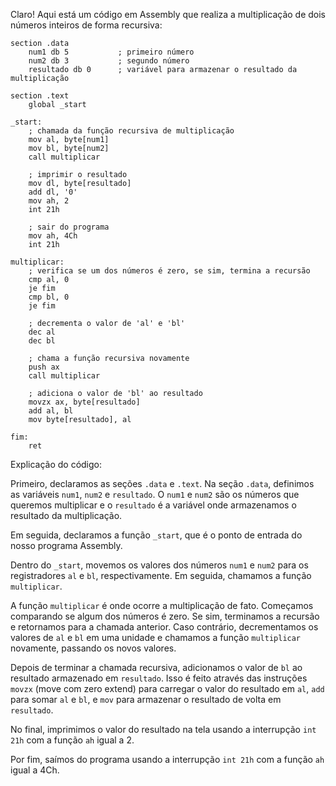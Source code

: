 Claro! Aqui está um código em Assembly que realiza a multiplicação de dois números inteiros de forma recursiva:

```
section .data
    num1 db 5           ; primeiro número
    num2 db 3           ; segundo número
    resultado db 0      ; variável para armazenar o resultado da multiplicação

section .text
    global _start

_start:
    ; chamada da função recursiva de multiplicação
    mov al, byte[num1]
    mov bl, byte[num2]
    call multiplicar

    ; imprimir o resultado
    mov dl, byte[resultado]
    add dl, '0'
    mov ah, 2
    int 21h

    ; sair do programa
    mov ah, 4Ch
    int 21h

multiplicar:
    ; verifica se um dos números é zero, se sim, termina a recursão
    cmp al, 0
    je fim
    cmp bl, 0
    je fim

    ; decrementa o valor de 'al' e 'bl'
    dec al
    dec bl

    ; chama a função recursiva novamente
    push ax
    call multiplicar

    ; adiciona o valor de 'bl' ao resultado
    movzx ax, byte[resultado]
    add al, bl
    mov byte[resultado], al

fim:
    ret
```

Explicação do código:

Primeiro, declaramos as seções `.data` e `.text`. Na seção `.data`, definimos as variáveis `num1`, `num2` e `resultado`. O `num1` e `num2` são os números que queremos multiplicar e o `resultado` é a variável onde armazenamos o resultado da multiplicação.

Em seguida, declaramos a função `_start`, que é o ponto de entrada do nosso programa Assembly.

Dentro do `_start`, movemos os valores dos números `num1` e `num2` para os registradores `al` e `bl`, respectivamente. Em seguida, chamamos a função `multiplicar`.

A função `multiplicar` é onde ocorre a multiplicação de fato. Começamos comparando se algum dos números é zero. Se sim, terminamos a recursão e retornamos para a chamada anterior. Caso contrário, decrementamos os valores de `al` e `bl` em uma unidade e chamamos a função `multiplicar` novamente, passando os novos valores.

Depois de terminar a chamada recursiva, adicionamos o valor de `bl` ao resultado armazenado em `resultado`. Isso é feito através das instruções `movzx` (move com zero extend) para carregar o valor do resultado em `al`, `add` para somar `al` e `bl`, e `mov` para armazenar o resultado de volta em `resultado`.

No final, imprimimos o valor do resultado na tela usando a interrupção `int 21h` com a função `ah` igual a 2.

Por fim, saímos do programa usando a interrupção `int 21h` com a função `ah` igual a 4Ch.